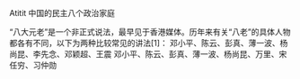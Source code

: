 Atitit 中国的民主八个政治家庭


“八大元老”是一个非正式说法，最早见于香港媒体。历年来有关“八老”的具体人物都各有不同，以下为两种比较常见的讲法[1]：
邓小平、陈云、彭真、薄一波、杨尚昆、李先念、邓颖超、王震
邓小平、陈云、彭真、薄一波、杨尚昆、万里、宋任穷、习仲勋

